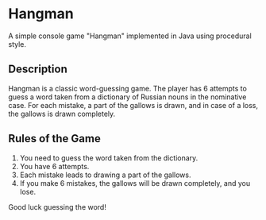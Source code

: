 # Hangman

A simple console game "Hangman" implemented in Java using procedural style.

## Description

Hangman is a classic word-guessing game.
The player has 6 attempts to guess a word taken from a dictionary of Russian nouns in the nominative case.
For each mistake, a part of the gallows is drawn, and in case of a loss, the gallows is drawn completely.

## Rules of the Game

1. You need to guess the word taken from the dictionary.
2. You have 6 attempts.
3. Each mistake leads to drawing a part of the gallows.
4. If you make 6 mistakes, the gallows will be drawn completely, and you lose.

Good luck guessing the word!
